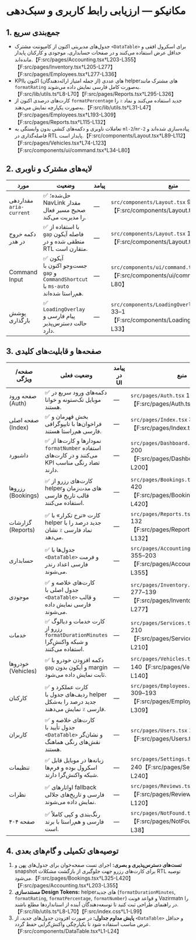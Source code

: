 # مکانیکو — ارزیابی رابط کاربری و سبک‌دهی

## 1. جمع‌بندی سریع
- جدول‌های مدیریتی اکنون از کامپوننت مشترک `<DataTable>` برای اسکرول افقی و حداقل عرض استفاده می‌کنند و در صفحات حسابداری، موجودی و کارکنان پایدار مانده‌اند.【F:src/pages/Accounting.tsx†L203-L355】【F:src/pages/Inventory.tsx†L205-L277】【F:src/pages/Employees.tsx†L277-L336】
- KPIهای عددی (از جمله امتیاز ارائه‌دهندگان) اکنون با helperهای مشترک مانند `formatRating` به‌صورت کامل فارسی نمایش داده می‌شوند.【F:src/lib/utils.ts†L8-L70】【F:src/pages/Reports.tsx†L295-L326】
- کارت‌های درصدی اکنون از `formatPercentage` جدید استفاده می‌کنند و نماد `٪` را به‌صورت یکپارچه نمایش می‌دهند.【F:src/lib/utils.ts†L31-L47】【F:src/pages/Employees.tsx†L193-L309】【F:src/pages/Reports.tsx†L115-L132】
- تعاملات ناوبری و دکمه‌های کنشی بدون وابستگی به `ml-2`/`mr-2` پیاده‌سازی شده‌اند و فاصله‌گذاری در RTL پایدار است.【F:src/components/Layout.tsx†L89-L112】【F:src/pages/Vehicles.tsx†L74-L123】【F:src/components/ui/command.tsx†L34-L80】

## 2. لایه‌های مشترک و ناوبری
| مورد | وضعیت | پیامد | منبع |
| --- | --- | --- | --- |
| مقداردهی `aria-current` | ✅ حل‌شده؛ NavLink مقدار صحیح مسیر فعال را مدیریت می‌کند. | — | `src/components/Layout.tsx` خطوط 71–98【F:src/components/Layout.tsx†L71-L98】 |
| دکمه خروج در هدر | ✅ با استفاده از `gap` فاصله آیکون منطقی شده و در RTL متقارن است. | — | `src/components/Layout.tsx` خطوط 95–105【F:src/components/Layout.tsx†L95-L105】 |
| Command Input | ✅ آیکون جست‌وجو اکنون با `gap` و `CommandShortcut` با `ms-auto` هم‌راستا شده‌اند. | — | `src/components/ui/command.tsx` خطوط 38–80【F:src/components/ui/command.tsx†L38-L80】 |
| پوشش بارگذاری | ✅ `LoadingOverlay` پیام فارسی و حالت دسترس‌پذیر دارد. | — | `src/components/LoadingOverlay.tsx` خطوط 1–33【F:src/components/LoadingOverlay.tsx†L1-L33】 |

## 3. صفحه‌ها و قابلیت‌های کلیدی
| صفحه/ویژگی | وضعیت فعلی | پیامد در UI | منبع |
| --- | --- | --- | --- |
| صفحه ورود (Auth) | ✅ دکمه‌های ورود سریع در موبایل تک‌ستونه و خوانا هستند. | — | `src/pages/Auth.tsx` خطوط 99–150【F:src/pages/Auth.tsx†L99-L150】 |
| صفحه اصلی (Index) | ✅ بخش قهرمان و فراخوان‌ها با تایپوگرافی فارسی هم‌راستا هستند. | — | `src/pages/Index.tsx` خطوط 1–36【F:src/pages/Index.tsx†L1-L36】 |
| داشبورد | ✅ نمودارها و کارت‌ها از `formatNumber` استفاده می‌کنند و در کارت‌های KPI تضاد رنگی مناسب دارند. | — | `src/pages/Dashboard.tsx` خطوط 1–200【F:src/pages/Dashboard.tsx†L1-L200】 |
| رزروها (Bookings) | ✅ کارت‌های رزرو از helperهای مدت‌زمان و قالب تاریخ فارسی استفاده می‌کنند. | — | `src/pages/Bookings.tsx` خطوط 325–420【F:src/pages/Bookings.tsx†L325-L420】 |
| گزارشات (Reports) | ✅ کارت «نرخ تکرار» با helper جدید درصد را با نماد فارسی `٪` نشان می‌دهد. | — | `src/pages/Reports.tsx` خطوط 115–132【F:src/pages/Reports.tsx†L115-L132】 |
| حسابداری | ✅ جدول‌ها با `<DataTable>` و فرمت فارسی اعداد رندر می‌شوند. | — | `src/pages/Accounting.tsx` خطوط 203–355【F:src/pages/Accounting.tsx†L203-L355】 |
| موجودی | ✅ کارت‌های خلاصه و جدول اصلی با `<DataTable>` و قالب فارسی نمایش داده می‌شوند. | — | `src/pages/Inventory.tsx` خطوط 139–277【F:src/pages/Inventory.tsx†L139-L277】 |
| خدمات | ✅ کارت خدمات و دیالوگ رزرو از `formatDurationMinutes` و شبکه واکنش‌گرا استفاده می‌کنند. | — | `src/pages/Services.tsx` خطوط 60–210【F:src/pages/Services.tsx†L60-L210】 |
| خودروها (Vehicles) | ✅ دکمه افزودن خودرو با `gap` و آیکون بدون margin ثابت نمایش داده می‌شود. | — | `src/pages/Vehicles.tsx` خطوط 84–140【F:src/pages/Vehicles.tsx†L84-L140】 |
| کارکنان | ✅ کارت عملکرد و ردیف‌های جدول با helper جدید درصد را به‌شکل فارسی `٪` نمایش می‌دهند. | — | `src/pages/Employees.tsx` خطوط 193–309【F:src/pages/Employees.tsx†L193-L309】 |
| کاربران | ✅ کارت‌های خلاصه و جدول تأیید با `<DataTable>` و نشان‌گر نقش‌های رنگی هماهنگ هستند. | — | `src/pages/Users.tsx` خطوط 40–170【F:src/pages/Users.tsx†L40-L170】 |
| تنظیمات | ✅ زبانه‌ها در موبایل قابل اسکرول بوده و فرم‌ها شبکه واکنش‌گرا دارند. | — | `src/pages/Settings.tsx` خطوط 20–240【F:src/pages/Settings.tsx†L20-L240】 |
| نظرات | ✅ اواتارهای fallback فارسی و تاریخ‌های جلالی نمایش داده می‌شوند. | — | `src/pages/Reviews.tsx` خطوط 1–120【F:src/pages/Reviews.tsx†L1-L120】 |
| صفحه ۴۰۴ | ✅ رنگ‌بندی و کپی کاملاً فارسی و هم‌راستا با برند است. | — | `src/pages/NotFound.tsx` خطوط 1–38【F:src/pages/NotFound.tsx†L1-L38】 |

## 4. توصیه‌های تکمیلی و گام‌های بعدی
1. **تست‌های دسترس‌پذیری و بصری:** اجرای تست صفحه‌خوان برای جدول‌های پهن و snapshot برای کارت‌های رزرو جهت جلوگیری از بازگشت مشکلات RTL توصیه می‌شود.【F:src/pages/Bookings.tsx†L325-L420】【F:src/pages/Accounting.tsx†L203-L355】
2. **مستندسازی Design Tokens:** helperهای جدید (`formatDurationMinutes`, `formatRating`, `formatPercentage`, `formatNumber`) و قواعد فونت Vazirmatn را در راهنمای طراحی ثبت کنید تا توسعه‌دهندگان آینده از استانداردها مطلع باشند.【F:src/lib/utils.ts†L8-L70】【F:src/index.css†L1-L99】
3. **پایش مداوم جداول:** در صورت افزودن جدول‌های جدید، از `<DataTable>` و حداقل عرض مناسب استفاده شود تا یکپارچگی واکنش‌گرایی حفظ گردد.【F:src/components/DataTable.tsx†L1-L24】
